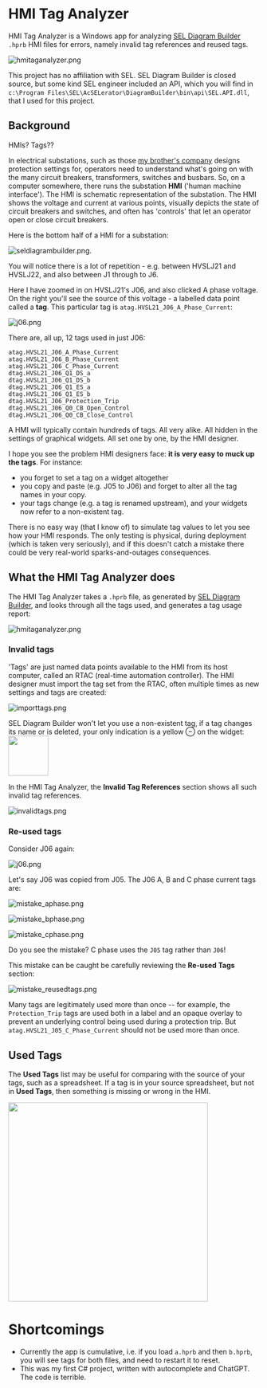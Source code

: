 # HMI Tag Analyzer

HMI Tag Analyzer is a Windows app for analyzing [SEL Diagram Builder](https://selinc.com/products/5035/) `.hprb` HMI
files for errors, namely invalid tag references and reused tags.

![hmitaganalyzer.png](doc/img/hmitaganalyzer.png)

This project has no affiliation with SEL. SEL Diagram Builder is closed source, but some kind SEL engineer included an
API, which you will find in `c:\Program Files\SEL\AcSELerator\DiagramBuilder\bin\api\SEL.API.dll`, that I used for this
project.

## Background

HMIs? Tags??

In electrical substations, such as those [my brother's company](https://www.delengineering.com.au/) designs protection
settings for, operators need to understand what's going on with the many circuit breakers, transformers,
switches and busbars. So, on a computer somewhere, there runs the substation **HMI** ('human machine interface'). The
HMI is schematic representation of the substation. The HMI shows the voltage and current at various points, visually
depicts the state of circuit breakers and switches, and often has 'controls' that let an operator open or close circuit
breakers.

Here is the bottom half of a HMI for a substation:

![seldiagrambuilder.png](doc/img/seldiagrambuilder.png).

You will notice there is a lot of repetition - e.g. between HVSLJ21 and HVSLJ22, and also between J1 through to J6.

Here I have zoomed in on HVSLJ21's J06, and also clicked A phase voltage. On the right you'll see the source of this
voltage - a labelled data point called a **tag**. This particular tag is `atag.HVSL21_J06_A_Phase_Current`:

![j06.png](doc/img/j06.png)

There are, all up, 12 tags used in just J06:

```angular2html
atag.HVSL21_J06_A_Phase_Current
atag.HVSL21_J06_B_Phase_Current
atag.HVSL21_J06_C_Phase_Current
dtag.HVSL21_J06_Q1_DS_a
dtag.HVSL21_J06_Q1_DS_b
dtag.HVSL21_J06_Q1_ES_a
dtag.HVSL21_J06_Q1_ES_b
dtag.HVSL21_J06_Protection_Trip
dtag.HVSL21_J06_Q0_CB_Open_Control
dtag.HVSL21_J06_Q0_CB_Close_Control
```

A HMI will typically contain hundreds of tags. All very alike. All hidden in the settings of graphical widgets. All set
one by one, by the HMI designer.

I hope you see the problem HMI designers face: **it is very easy to muck up the tags**. For instance:

- you forget to set a tag on a widget altogether
- you copy and paste (e.g. J05 to J06) and forget to alter all the tag names in your copy.
- your tags change (e.g. a tag is renamed upstream), and your widgets now refer to a non-existent tag.

There is no easy way (that I know of) to simulate tag values to let you see how your HMI responds. The only testing is
physical, during deployment (which is taken very seriously), and if this doesn't catch a mistake there could be very
real-world sparks-and-outages consequences.

## What the HMI Tag Analyzer does

The HMI Tag Analyzer takes a `.hprb` file, as generated by [SEL Diagram Builder](https://selinc.com/products/5035/), and
looks through all the tags used, and generates a tag usage report:

![hmitaganalyzer.png](doc/img/hmitaganalyzer.png)

### Invalid tags

'Tags' are just named data points available to the HMI from its host computer, called an RTAC (real-time automation
controller). The HMI designer must import the tag set from the RTAC, often multiple times as new settings and tags are
created:

![importtags.png](doc/img/importtags.png)

SEL Diagram Builder won't let you use a non-existent tag, if a tag changes its name or is deleted, your only indication
is a yellow ⊖ on the widget: <img src="doc/img/0kv.png" width="80px">

In the HMI Tag Analyzer, the **Invalid Tag References** section shows all such invalid tag references.

![invalidtags.png](doc/img/invalidtags.png)

### Re-used tags

Consider J06 again:

![j06.png](doc/img/j06.png)

Let's say J06 was copied from J05. The J06 A, B and C phase current tags are:

![mistake_aphase.png](doc/img/mistake_aphase.png)

![mistake_bphase.png](doc/img/mistake_bphase.png)

![mistake_cphase.png](doc/img/mistake_cphase.png)

Do you see the mistake? C phase uses the `J05` tag rather than `J06`!

This mistake can be caught be carefully reviewing the **Re-used Tags** section:

![mistake_reusedtags.png](doc/img/mistake_reusedtags.png)

Many tags are legitimately used more than once -- for example, the `Protection_Trip` tags are used both in a label and
an opaque overlay to prevent an underlying control being used during a protection trip. But
`atag.HVSL21_J05_C_Phase_Current` should not be used more than once.

## Used Tags

The **Used Tags** list may be useful for comparing with the source of your tags, such as a spreadsheet. If a tag is in
your source spreadsheet, but not in **Used Tags**, then something is missing or wrong in the HMI.

<img src="doc/img/usedtags.png" width="400px">

# Shortcomings

- Currently the app is cumulative, i.e. if you load `a.hprb` and then `b.hprb`, you will see tags for both files, and
  need to restart it to reset.
- This was my first C# project, written with autocomplete and ChatGPT. The code is terrible.